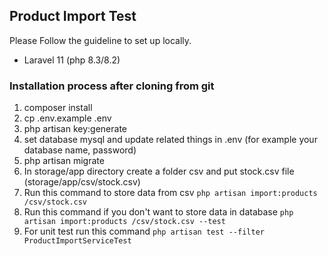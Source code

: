 ## Product Import Test
Please Follow the guideline to set up locally.

- Laravel 11 (php 8.3/8.2)

### Installation process after cloning from git

1. composer install
2. cp .env.example .env
3. php artisan key:generate
4. set database mysql and update related things in .env (for example your database name, password)
5. php artisan migrate
6. In storage/app directory create a folder csv and put stock.csv file (storage/app/csv/stock.csv)
7. Run this command to store data from csv
`php artisan import:products /csv/stock.csv`
8. Run this command if you don't want to store data in database
`php artisan import:products /csv/stock.csv --test`
9. For unit test run this command
`php artisan test --filter ProductImportServiceTest`
